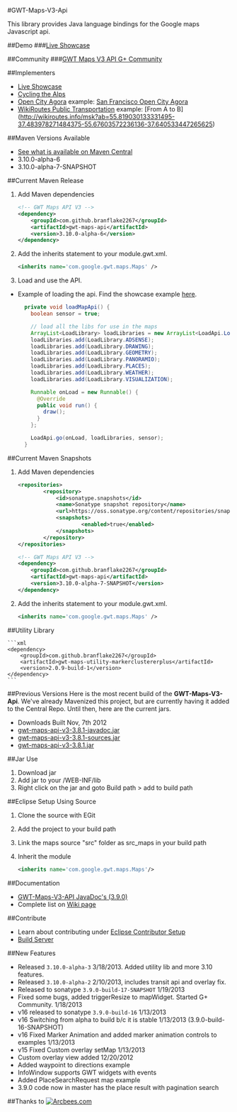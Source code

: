 #GWT-Maps-V3-Api

This library provides Java language bindings for the Google maps Javascript api. 

##Demo
###[Live Showcase](http://gonevertical-apis.appspot.com/)

##Community
###[GWT Maps V3 API G+ Community](https://plus.google.com/communities/105780740892495987648)

##Implementers
* [Live Showcase](http://gonevertical-apis.appspot.com)
* [Cycling the Alps](http://www.cyclingthealps.com)
* [Open City Agora](http://opencityagora.appspot.com/) example: [San Francisco Open City Agora](http://sf.opencityagora.appspot.com/Agora.html)
* [WikiRoutes Public Transportation](http://wikiroutes.info/en/) example: [From A to B] (http://wikiroutes.info/msk?ab=55.819030133331495-37.483978271484375-55.67603572236136-37.640533447265625)

##Maven Versions Available
* [See what is available on Maven Central](http://search.maven.org/#search%7Cga%7C1%7Ccom.github.branflake2267)
* 3.10.0-alpha-6
* 3.10.0-alpha-7-SNAPSHOT 

##Current Maven Release	
1. Add Maven dependencies

	```xml
	<!-- GWT Maps API V3 -->
	<dependency>
		<groupId>com.github.branflake2267</groupId>
		<artifactId>gwt-maps-api</artifactId>
		<version>3.10.0-alpha-6</version>
	</dependency>
	
2. Add the inherits statement to your module.gwt.xml.	
	```xml
	<inherits name='com.google.gwt.maps.Maps' />
	```
3. Load and use the API.

* Example of loading the api. Find the showcase example [here](https://github.com/branflake2267/GWT-Maps-V3-Api/blob/master/gwt-maps-showcase/src/main/java/com/google/gwt/maps/testing/client/Showcase.java#L78).
	```java
	  private void loadMapApi() {
	    boolean sensor = true;
	
	    // load all the libs for use in the maps
	    ArrayList<LoadLibrary> loadLibraries = new ArrayList<LoadApi.LoadLibrary>();
	    loadLibraries.add(LoadLibrary.ADSENSE);
	    loadLibraries.add(LoadLibrary.DRAWING);
	    loadLibraries.add(LoadLibrary.GEOMETRY);
	    loadLibraries.add(LoadLibrary.PANORAMIO);
	    loadLibraries.add(LoadLibrary.PLACES);
	    loadLibraries.add(LoadLibrary.WEATHER);
	    loadLibraries.add(LoadLibrary.VISUALIZATION);
	
	    Runnable onLoad = new Runnable() {
	      @Override
	      public void run() {
	        draw();
	      }
	    };
	
	    LoadApi.go(onLoad, loadLibraries, sensor);
	  }
	```

##Current Maven Snapshots
1. Add Maven dependencies	
	```xml
	<repositories>
    		<repository>
        		<id>sonatype.snapshots</id>
        		<name>Sonatype snapshot repository</name>
        		<url>https://oss.sonatype.org/content/repositories/snapshots/</url>
        		<snapshots>
            			<enabled>true</enabled>
        		</snapshots>
    		</repository>
	</repositories>

	<!-- GWT Maps API V3 -->
	<dependency>
		<groupId>com.github.branflake2267</groupId>
		<artifactId>gwt-maps-api</artifactId>
		<version>3.10.0-alpha-7-SNAPSHOT</version>
	</dependency>
	```
	
2. Add the inherits statement to your module.gwt.xml.	
	```xml
	<inherits name='com.google.gwt.maps.Maps' />
	```

##Utility Library

    ```xml
    <dependency>
        <groupId>com.github.branflake2267</groupId>
        <artifactId>gwt-maps-utility-markerclustererplus</artifactId>
        <version>2.0.9-build-1</version>
    </dependency>
    ```

##Previous Versions
Here is the most recent build of the **GWT-Maps-V3-Api**. We've already Mavenized this project, but are currently having it added to the Central Repo. Until then, here are the current jars.

* Downloads Built Nov, 7th 2012
* [gwt-maps-api-v3-3.8.1-javadoc.jar](https://github.com/downloads/branflake2267/GWT-Maps-V3-Api/Apis_Google_Maps-3.8.1-javadoc.jar)
* [gwt-maps-api-v3-3.8.1-sources.jar](https://github.com/downloads/branflake2267/GWT-Maps-V3-Api/Apis_Google_Maps-3.8.1-sources.jar)
* [gwt-maps-api-v3-3.8.1.jar](https://github.com/downloads/branflake2267/GWT-Maps-V3-Api/Apis_Google_Maps-3.8.1.jar)

##Jar Use
1. Download jar
2. Add jar to your /WEB-INF/lib
3. Right click on the jar and goto Build path > add to build path

##Eclipse Setup Using Source
1. Clone the source with EGit
2. Add the project to your build path
3. Link the maps source "src" folder as src_maps in your build path
4. Inherit the module
	
	```xml
	<inherits name='com.google.gwt.maps.Maps'/>
	```

##Documentation
* [GWT-Maps-V3-API JavaDoc's (3.9.0)](http://branflake2267.github.com/GWT-Maps-V3-Api/javadoc/3.9.0-build-17/)
* Complete list on [Wiki page](https://github.com/branflake2267/GWT-Maps-V3-Api/wiki)

##Contribute
* Learn about contributing under [Eclipse Contributor Setup](https://github.com/branflake2267/GWT-Maps-V3-Api/wiki/Eclipse-Contributor-Setup)
* [Build Server](http://teamcity.gonevertical.org/)

##New Features
* Released `3.10.0-alpha-3` 3/18/2013. Added utility lib and more 3.10 features. 
* Released `3.10.0-alpha-2` 2/10/2013, includes transit api and overlay fix.
* Released to sonatype `3.9.0-build-17-SNAPSHOT` 1/19/2013
* Fixed some bugs, added triggerResize to mapWidget. Started G+ Community. 1/18/2013
* v16 released to sonatype `3.9.0-build-16` 1/13/2013
* v16 Switching from alpha to build b/c it is stable 1/13/2013 (3.9.0-build-16-SNAPSHOT)
* v16 Fixed Marker Animation and added marker animation controls to examples 1/13/2013
* v15 Fixed Custom overlay setMap 1/13/2013
* Custom overlay view added 12/20/2012
* Added waypoint to directions example
* InfoWindow supports GWT widgets with events
* Added PlaceSearchRequest map example
* 3.9.0 code now in master has the place result with pagination search

##Thanks to
[![Arcbees.com](http://arcbees-ads.appspot.com/images/1.png)](http://arcbees.com)
